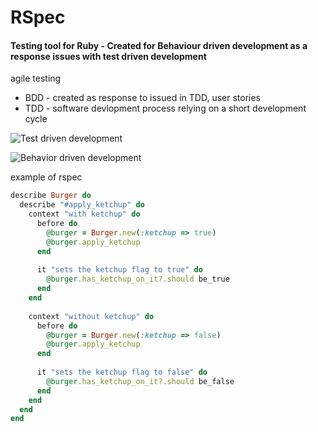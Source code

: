 # RSpec

#### Testing tool for Ruby - Created for Behaviour driven development as a response issues with test driven development

agile testing

- BDD - created as response to issued in TDD, user stories
- TDD - software devlopment process relying on a short development cycle

![Test driven development](http://upload.wikimedia.org/wikipedia/en/9/9c/Test-driven_development.PNG)

![Behavior driven development](http://corporateminion.files.wordpress.com/2011/03/software_treeswing.jpg)

example of rspec
``` ruby
describe Burger do
  describe "#apply_ketchup" do
    context "with ketchup" do
      before do
        @burger = Burger.new(:ketchup => true)
        @burger.apply_ketchup
      end
 
      it "sets the ketchup flag to true" do
        @burger.has_ketchup_on_it?.should be_true
      end
    end
 
    context "without ketchup" do
      before do
        @burger = Burger.new(:ketchup => false)
        @burger.apply_ketchup
      end
 
      it "sets the ketchup flag to false" do
        @burger.has_ketchup_on_it?.should be_false
      end
    end
  end
end
```